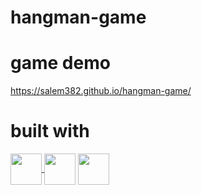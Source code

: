 # hangman-game

# game demo

https://salem382.github.io/hangman-game/

# built with

<a href ="#"> <img align="center" src="./images/15.png" height="50" width="50"/> </a>
<a href ="#"> <img align="center" src="./images/13.png" height="50" width="50"/></a>
<a href ="#"> <img align="center" src="./images/14.png" height="50" width="50"/></a>
